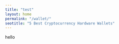 ```yaml
---
title: "test"
layout: home
permalink: "/wallet/"
seotitle: "5 Best Cryptocurrency Hardware Wallets"
---
```


hello